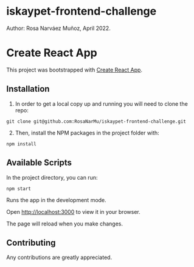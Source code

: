 # iskaypet-frontend-challenge

Author: Rosa Narváez Muñoz, April 2022.

# Create React App

This project was bootstrapped with [Create React App](https://github.com/facebook/create-react-app).

## Installation

1. In order to get a local copy up and running you will need to clone the repo:

```
git clone git@github.com:RosaNarMu/iskaypet-frontend-challenge.git
```
2. Then, install the NPM packages in the project folder with:

```
npm install
```

## Available Scripts

In the project directory, you can run:

```
npm start
```

Runs the app in the development mode.

Open [http://localhost:3000](http://localhost:3000) to view it in your browser.

The page will reload when you make changes.

## Contributing

Any contributions are greatly appreciated.
